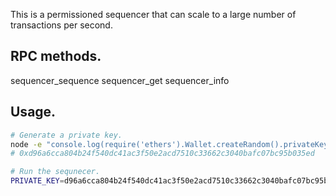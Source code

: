

This is a permissioned sequencer that can scale to a large number of transactions per second.



## RPC methods.

sequencer_sequence
sequencer_get
sequencer_info

## Usage.

```sh
# Generate a private key.
node -e "console.log(require('ethers').Wallet.createRandom().privateKey)"
# 0xd96a6cca804b24f540dc41ac3f50e2acd7510c33662c3040bafc07bc95b035ed

# Run the sequnecer.
PRIVATE_KEY=d96a6cca804b24f540dc41ac3f50e2acd7510c33662c3040bafc07bc95b035ed go run cmd/sequencer/main.go
```